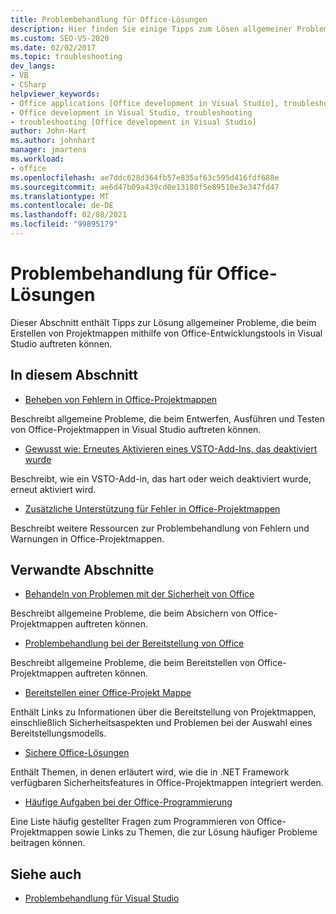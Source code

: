 ```yaml
---
title: Problembehandlung für Office-Lösungen
description: Hier finden Sie einige Tipps zum Lösen allgemeiner Probleme, die beim Erstellen von Lösungen mithilfe der Office-Entwicklungs Tools in Visual Studio auftreten können.
ms.custom: SEO-VS-2020
ms.date: 02/02/2017
ms.topic: troubleshooting
dev_langs:
- VB
- CSharp
helpviewer_keywords:
- Office applications [Office development in Visual Studio], troubleshooting
- Office development in Visual Studio, troubleshooting
- troubleshooting [Office development in Visual Studio]
author: John-Hart
ms.author: johnhart
manager: jmartens
ms.workload:
- office
ms.openlocfilehash: ae7ddc628d364fb57e835af63c595d416fdf688e
ms.sourcegitcommit: ae6d47b09a439cd0e13180f5e89510e3e347fd47
ms.translationtype: MT
ms.contentlocale: de-DE
ms.lasthandoff: 02/08/2021
ms.locfileid: "99895179"
---
```

# <a name="troubleshoot-office-solutions"></a>Problembehandlung für Office-Lösungen
  Dieser Abschnitt enthält Tipps zur Lösung allgemeiner Probleme, die beim Erstellen von Projektmappen mithilfe von Office-Entwicklungstools in Visual Studio auftreten können.

## <a name="in-this-section"></a>In diesem Abschnitt
- [Beheben von Fehlern in Office-Projektmappen](../vsto/troubleshooting-errors-in-office-solutions.md)

 Beschreibt allgemeine Probleme, die beim Entwerfen, Ausführen und Testen von Office-Projektmappen in Visual Studio auftreten können.

- [Gewusst wie: Erneutes Aktivieren eines VSTO-Add-Ins, das deaktiviert wurde](../vsto/how-to-re-enable-a-vsto-add-in-that-has-been-disabled.md)

 Beschreibt, wie ein VSTO-Add-in, das hart oder weich deaktiviert wurde, erneut aktiviert wird.

- [Zusätzliche Unterstützung für Fehler in Office-Projektmappen](../vsto/additional-support-for-errors-in-office-solutions.md)

 Beschreibt weitere Ressourcen zur Problembehandlung von Fehlern und Warnungen in Office-Projektmappen.

## <a name="related-sections"></a>Verwandte Abschnitte
- [Behandeln von Problemen mit der Sicherheit von Office](../vsto/troubleshooting-office-solution-security.md)

 Beschreibt allgemeine Probleme, die beim Absichern von Office-Projektmappen auftreten können.

- [Problembehandlung bei der Bereitstellung von Office](../vsto/troubleshooting-office-solution-deployment.md)

 Beschreibt allgemeine Probleme, die beim Bereitstellen von Office-Projektmappen auftreten können.

- [Bereitstellen einer Office-Projekt Mappe](../vsto/deploying-an-office-solution.md)

 Enthält Links zu Informationen über die Bereitstellung von Projektmappen, einschließlich Sicherheitsaspekten und Problemen bei der Auswahl eines Bereitstellungsmodells.

- [Sichere Office-Lösungen](../vsto/securing-office-solutions.md)

 Enthält Themen, in denen erläutert wird, wie die in .NET Framework verfügbaren Sicherheitsfeatures in Office-Projektmappen integriert werden.

- [Häufige Aufgaben bei der Office-Programmierung](../vsto/common-tasks-in-office-programming.md)

 Eine Liste häufig gestellter Fragen zum Programmieren von Office-Projektmappen sowie Links zu Themen, die zur Lösung häufiger Probleme beitragen können.

## <a name="see-also"></a>Siehe auch

- [Problembehandlung für Visual Studio](/troubleshoot/visualstudio/welcome-visual-studio/)
